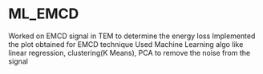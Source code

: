 # ML_EMCD

Worked on EMCD signal in TEM to determine the energy loss 
Implemented the plot obtained for EMCD technique 
Used Machine Learning algo like linear regression, clustering(K Means), PCA to remove the noise from the signal
